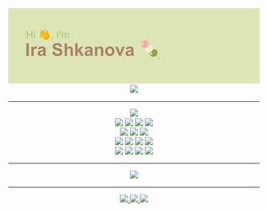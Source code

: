 <div align='center'>
  <img src='https://github.com/miarexy/miarexy/blob/main/header.png'>
  <img src="https://readme-typing-svg.herokuapp.com?font=Silkscreen&size=30&pause=1000&color=F0EAD2&width=1200&lines=Junior+Frontend+developer+studing+at+Elbrus+Bootcamp">
  <hr>
  <img src='https://www.codewars.com/users/miarexy/badges/large'>
  <br>
  <img src='https://img.shields.io/badge/HTML5-20232a?style=for-the-badge&logo=html5&logoColor=E34F26'>
  <img src='https://img.shields.io/badge/CSS3-20232a?style=for-the-badge&logo=css3&logoColor=1572B6'>
  <img src='https://img.shields.io/badge/JavaScript-20232a?style=for-the-badge&logo=javascript&logoColor=F7DF1E'>
  <img src='https://img.shields.io/badge/Sass-20232a?style=for-the-badge&logo=sass&logoColor=CC6699'>
  <br>
  <img src='https://img.shields.io/badge/Figma-20232a?style=for-the-badge&logo=figma&logoColor=white'>
  <img src='https://img.shields.io/badge/Adobe%20XD-20232a?style=for-the-badge&logo=Adobe%20XD&logoColor=#FF61F6'>
  <img src='https://img.shields.io/badge/Jest-20232a?style=for-the-badge&logo=Jest&logoColor=white'>
  <br>
  <img src='https://img.shields.io/badge/eslint-20232a?style=for-the-badge&logo=eslint&logoColor=3A33D1'>
  <img src='https://img.shields.io/badge/prettier-20232a?style=for-the-badge&logo=prettier&logoColor=F7BA3E'>
  <img src='https://img.shields.io/badge/GIT-20232a?style=for-the-badge&logo=git&logoColor=E44C30'>
  <img src='https://img.shields.io/badge/GitHub-20232a?style=for-the-badge&logo=github&logoColor=white'>
  <br>
  <img src='https://img.shields.io/badge/Ubuntu-20232a?style=for-the-badge&logo=ubuntu&logoColor=E95420'>
  <img src='https://img.shields.io/badge/Windows-20232a?style=for-the-badge&logo=windows&logoColor=0078D6'>
  <img src='https://img.shields.io/badge/VS_Code-20232a?style=for-the-badge&logo=visual%20studio%20code&logoColor=0078D4'>
  <img src='https://img.shields.io/badge/Chrome-20232a?style=for-the-badge&logo=Google-chrome&logoColor=4285F4'>
  <hr>
  <img src='https://activity-graph.herokuapp.com/graph?username=miarexy&theme=green'>
  <hr>
  <a href='mailto:miarexy@yandex.ru'>
    <img src='https://cdn-icons.flaticon.com/png/512/2875/premium/2875394.png?token=exp=1661121724~hmac=50af48f8e8c26ad5339e8fa91cd9c7b0' width='40'>  
  </a>
  <a href='https://t.me/miarexy'>
    <img src='https://cdn-icons-png.flaticon.com/512/408/408737.png' width='40'>  
  </a>
  <a href='https://vk.com/miarexy'>
    <img src='https://cdn-icons-png.flaticon.com/512/725/725288.png' width='40'>  
  </a>
</div>

